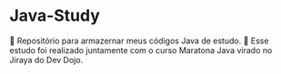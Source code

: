 # Java-Study
📌 Repositório para armazernar meus códigos Java de estudo.
📌 Esse estudo foi realizado juntamente com o curso Maratona Java virado no Jiraya do Dev Dojo. 

